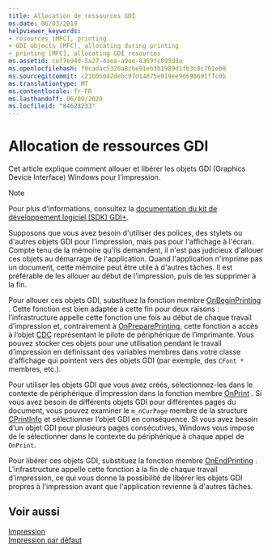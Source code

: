 ```yaml
---
title: Allocation de ressources GDI
ms.date: 06/03/2019
helpviewer_keywords:
- resources [MFC], printing
- GDI objects [MFC], allocating during printing
- printing [MFC], allocating GDI resources
ms.assetid: cef7e94d-5a27-4aea-a9ee-8369fc895d3a
ms.openlocfilehash: f0cadac5320a8c6e91eb3b1989d1fb3c0c701eb0
ms.sourcegitcommit: c21b05042debc97d14875e019ee9d698691ffc0b
ms.translationtype: MT
ms.contentlocale: fr-FR
ms.lasthandoff: 06/09/2020
ms.locfileid: "84623233"
---
```

# <a name="allocating-gdi-resources"></a>Allocation de ressources GDI

Cet article explique comment allouer et libérer les objets GDI (Graphics Device Interface) Windows pour l'impression.

> [!NOTE]
> Pour plus d’informations, consultez la [documentation du kit de développement logiciel (SDK) GDI+](/windows/win32/gdiplus/-gdiplus-gdi-start).

Supposons que vous avez besoin d'utiliser des polices, des stylets ou d'autres objets GDI pour l'impression, mais pas pour l'affichage à l'écran. Compte tenu de la mémoire qu'ils demandent, il n'est pas judicieux d'allouer ces objets au démarrage de l'application. Quand l'application n'imprime pas un document, cette mémoire peut être utile à d'autres tâches. Il est préférable de les allouer au début de l'impression, puis de les supprimer à la fin.

Pour allouer ces objets GDI, substituez la fonction membre [OnBeginPrinting](reference/cview-class.md#onbeginprinting) . Cette fonction est bien adaptée à cette fin pour deux raisons : l’infrastructure appelle cette fonction une fois au début de chaque travail d’impression et, contrairement à [OnPreparePrinting](reference/cview-class.md#onprepareprinting), cette fonction a accès à l’objet [CDC](reference/cdc-class.md) représentant le pilote de périphérique de l’imprimante. Vous pouvez stocker ces objets pour une utilisation pendant le travail d’impression en définissant des variables membres dans votre classe d’affichage qui pointent vers des objets GDI (par exemple, des `CFont *` membres, etc.).

Pour utiliser les objets GDI que vous avez créés, sélectionnez-les dans le contexte de périphérique d’impression dans la fonction membre [OnPrint](reference/cview-class.md#onprint) . Si vous avez besoin de différents objets GDI pour différentes pages du document, vous pouvez examiner le `m_nCurPage` membre de la structure [CPrintInfo](reference/cprintinfo-structure.md) et sélectionner l’objet GDI en conséquence. Si vous avez besoin d'un objet GDI pour plusieurs pages consécutives, Windows vous impose de le sélectionner dans le contexte du périphérique à chaque appel de `OnPrint`.

Pour libérer ces objets GDI, substituez la fonction membre [OnEndPrinting](reference/cview-class.md#onendprinting) . L'infrastructure appelle cette fonction à la fin de chaque travail d'impression, ce qui vous donne la possibilité de libérer les objets GDI propres à l'impression avant que l'application revienne à d'autres tâches.

## <a name="see-also"></a>Voir aussi

[Impression](printing.md)<br/>
[Impression par défaut](how-default-printing-is-done.md)
